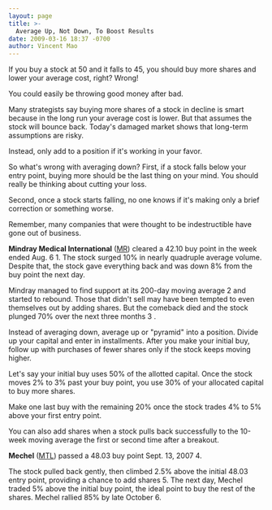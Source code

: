 ```yaml
---
layout: page
title: >-
  Average Up, Not Down, To Boost Results
date: 2009-03-16 18:37 -0700
author: Vincent Mao
---
```





If you buy a stock at 50 and it falls to 45, you should buy more shares and lower your average cost, right? Wrong!


You could easily be throwing good money after bad.


Many strategists say buying more shares of a stock in decline is smart because in the long run your average cost is lower. But that assumes the stock will bounce back. Today's damaged market shows that long-term assumptions are risky.


Instead, only add to a position if it's working in your favor.


So what's wrong with averaging down? First, if a stock falls below your entry point, buying more should be the last thing on your mind. You should really be thinking about cutting your loss.


Second, once a stock starts falling, no one knows if it's making only a brief correction or something worse.


Remember, many companies that were thought to be indestructible have gone out of business.


**Mindray Medical International** ([MR](https://research.investors.com/quote.aspx?symbol=MR)) cleared a 42.10 buy point in the week ended Aug. 6 1. The stock surged 10% in nearly quadruple average volume. Despite that, the stock gave everything back and was down 8% from the buy point the next day.


Mindray managed to find support at its 200-day moving average 2 and started to rebound. Those that didn't sell may have been tempted to even themselves out by adding shares. But the comeback died and the stock plunged 70% over the next three months 3 .


Instead of averaging down, average up or "pyramid" into a position. Divide up your capital and enter in installments. After you make your initial buy, follow up with purchases of fewer shares only if the stock keeps moving higher.


Let's say your initial buy uses 50% of the allotted capital. Once the stock moves 2% to 3% past your buy point, you use 30% of your allocated capital to buy more shares.


Make one last buy with the remaining 20% once the stock trades 4% to 5% above your first entry point.


You can also add shares when a stock pulls back successfully to the 10-week moving average the first or second time after a breakout.


**Mechel** ([MTL](https://research.investors.com/quote.aspx?symbol=MTL)) passed a 48.03 buy point Sept. 13, 2007 4.


The stock pulled back gently, then climbed 2.5% above the initial 48.03 entry point, providing a chance to add shares 5. The next day, Mechel traded 5% above the initial buy point, the ideal point to buy the rest of the shares. Mechel rallied 85% by late October 6.




